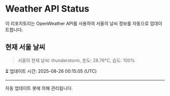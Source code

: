 
# Weather API Status

이 리포지토리는 OpenWeather API를 사용하여 서울의 날씨 정보를 자동으로 업데이트합니다.

## 현재 서울 날씨
> 서울의 현재 날씨: thunderstorm, 온도: 28.76°C, 습도: 100%

⏳ 업데이트 시간: 2025-08-26 00:15:05 (UTC)

---
자동 업데이트 봇에 의해 관리됩니다.
